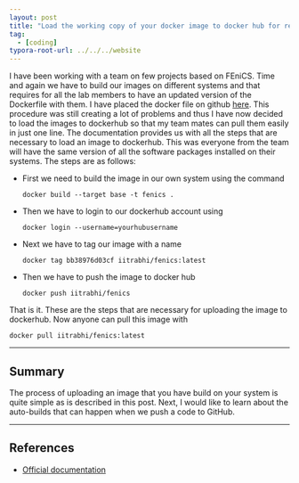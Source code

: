 ```yaml
---
layout: post
title: "Load the working copy of your docker image to docker hub for reuse"
tag: 
  - [coding]
typora-root-url: ../../../website
---
```


I have been working with a team on few projects based on FEniCS. Time and again we have to build our images on different systems and that requires for all the lab members to have an updated version of the Dockerfile with them. I have placed the docker file on github [here](https://github.com/iitrabhi/fenics-docker). This procedure was still creating a lot of problems and thus I have now decided to load the images to dockerhub so that my team mates can pull them easily in just one line. The documentation provides us with all the steps that are necessary to load an image to dockerhub. This was everyone from the team will have the same version of all the software packages installed on their systems. The steps are as follows:

- First we need to build the image in our own system using the command

  ``` 
  docker build --target base -t fenics .
  ```

- Then we have to login to our dockerhub account using

  ```
  docker login --username=yourhubusername
  ```

- Next we have to tag our image with a name

  ```
  docker tag bb38976d03cf iitrabhi/fenics:latest
  ```

- Then we have to push the image to docker hub

  ```
  docker push iitrabhi/fenics
  ```

That is it. These are the steps that are necessary for uploading the image to dockerhub. Now anyone can pull this image with

``` 
docker pull iitrabhi/fenics:latest
```

---

## Summary

The process of uploading an image that you have build on your system is quite simple as is described in this post. Next, I would like to learn about the auto-builds that can happen when we push a code to GitHub.

---

## References

- [Official documentation](https://ropenscilabs.github.io/r-docker-tutorial/04-Dockerhub.html)

